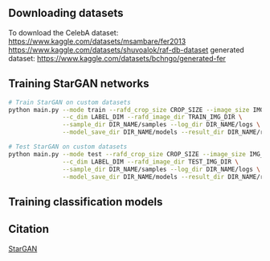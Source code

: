 ## Downloading datasets
To download the CelebA dataset:
https://www.kaggle.com/datasets/msambare/fer2013
https://www.kaggle.com/datasets/shuvoalok/raf-db-dataset
generated dataset:
https://www.kaggle.com/datasets/bchngo/generated-fer

## Training StarGAN networks

```bash
# Train StarGAN on custom datasets
python main.py --mode train --rafd_crop_size CROP_SIZE --image_size IMG_SIZE \
               --c_dim LABEL_DIM --rafd_image_dir TRAIN_IMG_DIR \
               --sample_dir DIR_NAME/samples --log_dir DIR_NAME/logs \
               --model_save_dir DIR_NAME/models --result_dir DIR_NAME/results

# Test StarGAN on custom datasets
python main.py --mode test --rafd_crop_size CROP_SIZE --image_size IMG_SIZE \
               --c_dim LABEL_DIM --rafd_image_dir TEST_IMG_DIR \
               --sample_dir DIR_NAME/samples --log_dir DIR_NAME/logs \
               --model_save_dir DIR_NAME/models --result_dir DIR_NAME/results
```
## Training classification models


## Citation
[StarGAN](https://arxiv.org/abs/1711.09020)